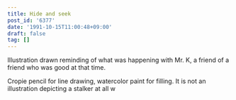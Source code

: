 ```yaml
---
title: Hide and seek
post_id: '6377'
date: '1991-10-15T11:00:48+09:00'
draft: false
tag: []
---
```


Illustration drawn reminding of what was happening with Mr. K, a friend of a friend who was good at that time.

Cropie pencil for line drawing, watercolor paint for filling. It is not an illustration depicting a stalker at all w